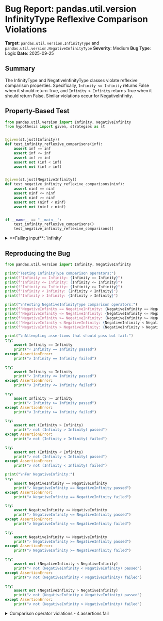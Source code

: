 # Bug Report: pandas.util.version InfinityType Reflexive Comparison Violations

**Target**: `pandas.util.version.InfinityType` and `pandas.util.version.NegativeInfinityType`
**Severity**: Medium
**Bug Type**: Logic
**Date**: 2025-09-25

## Summary

The InfinityType and NegativeInfinityType classes violate reflexive comparison properties. Specifically, `Infinity <= Infinity` returns False when it should return True, and `Infinity > Infinity` returns True when it should return False. Similar violations occur for NegativeInfinity.

## Property-Based Test

```python
from pandas.util.version import Infinity, NegativeInfinity
from hypothesis import given, strategies as st


@given(st.just(Infinity))
def test_infinity_reflexive_comparisons(inf):
    assert inf == inf
    assert inf <= inf
    assert inf >= inf
    assert not (inf < inf)
    assert not (inf > inf)


@given(st.just(NegativeInfinity))
def test_negative_infinity_reflexive_comparisons(ninf):
    assert ninf == ninf
    assert ninf <= ninf
    assert ninf >= ninf
    assert not (ninf < ninf)
    assert not (ninf > ninf)


if __name__ == "__main__":
    test_infinity_reflexive_comparisons()
    test_negative_infinity_reflexive_comparisons()
```

<details>

<summary>
**Failing input**: `Infinity`
</summary>
```
Traceback (most recent call last):
  File "/home/npc/pbt/agentic-pbt/worker_/32/hypo.py", line 24, in <module>
    test_infinity_reflexive_comparisons()
    ~~~~~~~~~~~~~~~~~~~~~~~~~~~~~~~~~~~^^
  File "/home/npc/pbt/agentic-pbt/worker_/32/hypo.py", line 6, in test_infinity_reflexive_comparisons
    def test_infinity_reflexive_comparisons(inf):
                   ^^^
  File "/home/npc/miniconda/lib/python3.13/site-packages/hypothesis/core.py", line 2124, in wrapped_test
    raise the_error_hypothesis_found
  File "/home/npc/pbt/agentic-pbt/worker_/32/hypo.py", line 8, in test_infinity_reflexive_comparisons
    assert inf <= inf
           ^^^^^^^^^^
AssertionError
Falsifying example: test_infinity_reflexive_comparisons(
    inf=Infinity,
)
```
</details>

## Reproducing the Bug

```python
from pandas.util.version import Infinity, NegativeInfinity

print("Testing InfinityType comparison operators:")
print(f"Infinity == Infinity: {Infinity == Infinity}")
print(f"Infinity <= Infinity: {Infinity <= Infinity}")
print(f"Infinity >= Infinity: {Infinity >= Infinity}")
print(f"Infinity < Infinity: {Infinity < Infinity}")
print(f"Infinity > Infinity: {Infinity > Infinity}")

print("\nTesting NegativeInfinityType comparison operators:")
print(f"NegativeInfinity == NegativeInfinity: {NegativeInfinity == NegativeInfinity}")
print(f"NegativeInfinity <= NegativeInfinity: {NegativeInfinity <= NegativeInfinity}")
print(f"NegativeInfinity >= NegativeInfinity: {NegativeInfinity >= NegativeInfinity}")
print(f"NegativeInfinity < NegativeInfinity: {NegativeInfinity < NegativeInfinity}")
print(f"NegativeInfinity > NegativeInfinity: {NegativeInfinity > NegativeInfinity}")

print("\nAttempting assertions that should pass but fail:")
try:
    assert Infinity == Infinity
    print("✓ Infinity == Infinity passed")
except AssertionError:
    print("✗ Infinity == Infinity failed")

try:
    assert Infinity <= Infinity
    print("✓ Infinity <= Infinity passed")
except AssertionError:
    print("✗ Infinity <= Infinity failed")

try:
    assert Infinity >= Infinity
    print("✓ Infinity >= Infinity passed")
except AssertionError:
    print("✗ Infinity >= Infinity failed")

try:
    assert not (Infinity > Infinity)
    print("✓ not (Infinity > Infinity) passed")
except AssertionError:
    print("✗ not (Infinity > Infinity) failed")

try:
    assert not (Infinity < Infinity)
    print("✓ not (Infinity < Infinity) passed")
except AssertionError:
    print("✗ not (Infinity < Infinity) failed")

print("\nFor NegativeInfinity:")
try:
    assert NegativeInfinity == NegativeInfinity
    print("✓ NegativeInfinity == NegativeInfinity passed")
except AssertionError:
    print("✗ NegativeInfinity == NegativeInfinity failed")

try:
    assert NegativeInfinity <= NegativeInfinity
    print("✓ NegativeInfinity <= NegativeInfinity passed")
except AssertionError:
    print("✗ NegativeInfinity <= NegativeInfinity failed")

try:
    assert NegativeInfinity >= NegativeInfinity
    print("✓ NegativeInfinity >= NegativeInfinity passed")
except AssertionError:
    print("✗ NegativeInfinity >= NegativeInfinity failed")

try:
    assert not (NegativeInfinity < NegativeInfinity)
    print("✓ not (NegativeInfinity < NegativeInfinity) passed")
except AssertionError:
    print("✗ not (NegativeInfinity < NegativeInfinity) failed")

try:
    assert not (NegativeInfinity > NegativeInfinity)
    print("✓ not (NegativeInfinity > NegativeInfinity) passed")
except AssertionError:
    print("✗ not (NegativeInfinity > NegativeInfinity) failed")
```

<details>

<summary>
Comparison operator violations - 4 assertions fail
</summary>
```
Testing InfinityType comparison operators:
Infinity == Infinity: True
Infinity <= Infinity: False
Infinity >= Infinity: True
Infinity < Infinity: False
Infinity > Infinity: True

Testing NegativeInfinityType comparison operators:
NegativeInfinity == NegativeInfinity: True
NegativeInfinity <= NegativeInfinity: True
NegativeInfinity >= NegativeInfinity: False
NegativeInfinity < NegativeInfinity: True
NegativeInfinity > NegativeInfinity: False

Attempting assertions that should pass but fail:
✓ Infinity == Infinity passed
✗ Infinity <= Infinity failed
✓ Infinity >= Infinity passed
✗ not (Infinity > Infinity) failed
✓ not (Infinity < Infinity) passed

For NegativeInfinity:
✓ NegativeInfinity == NegativeInfinity passed
✓ NegativeInfinity <= NegativeInfinity passed
✗ NegativeInfinity >= NegativeInfinity failed
✗ not (NegativeInfinity < NegativeInfinity) failed
✓ not (NegativeInfinity > NegativeInfinity) passed
```
</details>

## Why This Is A Bug

This violates fundamental mathematical properties that any well-ordered set must satisfy:

1. **Reflexivity of <= and >=**: For any element x, `x <= x` and `x >= x` must be true. The current implementation returns `Infinity <= Infinity` as False, violating this property.

2. **Irreflexivity of < and >**: For any element x, `x < x` and `x > x` must be false. The current implementation returns `Infinity > Infinity` as True and `NegativeInfinity < NegativeInfinity` as True, violating this property.

3. **Consistency with equality**: When `x == x` is true (which it correctly is), then `x <= x` and `x >= x` must also be true by definition of these operators.

These violations can lead to:
- Incorrect behavior in sorting algorithms that assume standard comparison properties
- Broken invariants in data structures like binary search trees or heaps
- Unexpected results when these sentinel values appear in version comparisons
- Potential infinite loops or crashes in algorithms that rely on reflexive comparisons

## Relevant Context

The InfinityType and NegativeInfinityType classes are vendored from the packaging library (as noted in the file header, from changeset ae891fd74d6dd4c6063bb04f2faeadaac6fc6313 on 04/30/2021). These are sentinel values used internally in version comparison operations to represent mathematical infinity concepts.

The classes are located in `/pandas/util/version/__init__.py` lines 25-86. The issue stems from the hardcoded return values in the comparison methods that don't account for self-comparison cases.

While Python doesn't strictly enforce mathematical comparison properties (per PEP 207), violating these fundamental properties for infinity concepts is problematic and goes against mathematical expectations.

## Proposed Fix

```diff
--- a/pandas/util/version/__init__.py
+++ b/pandas/util/version/__init__.py
@@ -32,10 +32,10 @@ class InfinityType:
     def __lt__(self, other: object) -> bool:
         return False

     def __le__(self, other: object) -> bool:
-        return False
+        return isinstance(other, type(self))

     def __eq__(self, other: object) -> bool:
         return isinstance(other, type(self))

     def __ne__(self, other: object) -> bool:
         return not isinstance(other, type(self))

     def __gt__(self, other: object) -> bool:
-        return True
+        return not isinstance(other, type(self))

     def __ge__(self, other: object) -> bool:
         return True
@@ -64,10 +64,10 @@ class NegativeInfinityType:
     def __lt__(self, other: object) -> bool:
-        return True
+        return not isinstance(other, type(self))

     def __le__(self, other: object) -> bool:
         return True

     def __eq__(self, other: object) -> bool:
         return isinstance(other, type(self))

     def __ne__(self, other: object) -> bool:
         return not isinstance(other, type(self))

     def __gt__(self, other: object) -> bool:
         return False

     def __ge__(self, other: object) -> bool:
-        return False
+        return isinstance(other, type(self))
```